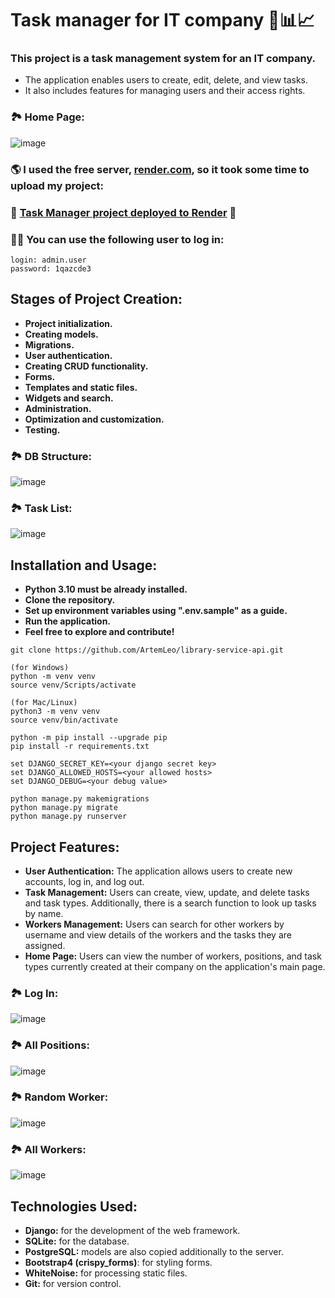 <h1>Task manager for IT company 📆📊📈</h1>

<h3>This project is a task management system for an IT company.</h3>

<ul>
   <li>The application enables users to create, edit, delete, and view tasks.</li>
   <li>It also includes features for managing users and their access rights.</li>
</ul>

### 🏞 Home Page:
![image](images/home_page.png)

### 🌎 I used the free server, [render.com](https://render.com/), so it took some time to upload my project:
### 🔰 [Task Manager project deployed to Render](https://it-company-task-manager-pwni.onrender.com) 🔰
### 👨‍💻 You can use the following user to log in:

```
login: admin.user
password: 1qazcde3
```

## Stages of Project Creation:
<ul>
    <li><strong>Project initialization.</strong></li>
    <li><strong>Creating models.</strong></li>
    <li><strong>Migrations.</strong></li>
    <li><strong>User authentication.</strong></li>
    <li><strong>Creating CRUD functionality.</strong></li>
    <li><strong>Forms.</strong></li>
    <li><strong>Templates and static files.</strong></li>
    <li><strong>Widgets and search.</strong></li>
    <li><strong>Administration.</strong></li>
    <li><strong>Optimization and customization.</strong></li>
    <li><strong>Testing.</strong></li>
</ul>

### 🏞 DB Structure:
![image](images/db_structure.png)

### 🏞 Task List:
![image](images/task_list.png)

## Installation and Usage:
<ul>
    <li><strong>Python 3.10 must be already installed.</strong></li>
    <li><strong>Clone the repository.</strong></li>
    <li><strong>Set up environment variables using ".env.sample" as a guide.</strong></li>
    <li><strong>Run the application.</strong></li>
    <li><strong>Feel free to explore and contribute!</strong></li>
</ul>


```shell
git clone https://github.com/ArtemLeo/library-service-api.git

(for Windows)
python -m venv venv
source venv/Scripts/activate

(for Mac/Linux)
python3 -m venv venv
source venv/bin/activate

python -m pip install --upgrade pip
pip install -r requirements.txt

set DJANGO_SECRET_KEY=<your django secret key>
set DJANGO_ALLOWED_HOSTS=<your allowed hosts>
set DJANGO_DEBUG=<your debug value>

python manage.py makemigrations
python manage.py migrate
python manage.py runserver
```

## Project Features:
- **User Authentication:** The application allows users to create new accounts, log in, and log out.
- **Task Management:** Users can create, view, update, and delete tasks and task types. Additionally, there is a search function to look up tasks by name.
- **Workers Management:** Users can search for other workers by username and view details of the workers and the tasks they are assigned.
- **Home Page:** Users can view the number of workers, positions, and task types currently created at their company on the application's main page.

### 🏞 Log In:
![image](images/log_in.png)

### 🏞 All Positions:
![image](images/positions.png)

### 🏞 Random Worker:
![image](images/worker.png)

### 🏞 All Workers:
![image](images/workers.png)

## Technologies Used:
- **Django:** for the development of the web framework.
- **SQLite:** for the database.
- **PostgreSQL:** models are also copied additionally to the server.
- **Bootstrap4 (crispy_forms)**: for styling forms.
- **WhiteNoise:** for processing static files.
- **Git:** for version control.
